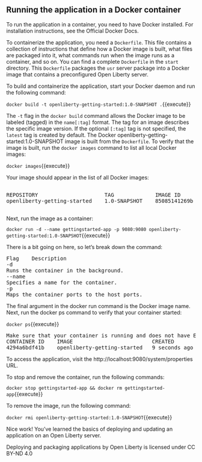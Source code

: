 ## Running the application in a Docker container

To run the application in a container, you need to have Docker installed. For installation instructions, see the Official Docker Docs.

To containerize the application, you need a `Dockerfile`. This file contains a collection of instructions that define how a Docker image is built, what files are packaged into it, what commands run when the image runs as a container, and so on. You can find a complete `Dockerfile` in the `start` directory. This `Dockerfile` packages the `usr` server package into a Docker image that contains a preconfigured Open Liberty server.

To build and containerize the application, start your Docker daemon and run the following command:

`docker build -t openliberty-getting-started:1.0-SNAPSHOT .`{{execute}}

The `-t` flag in the `docker build` command allows the Docker image to be labeled (tagged) in the `name[:tag]` format. The tag for an image describes the specific image version. If the optional `[:tag]` tag is not specified, the `latest` tag is created by default. The Docker openliberty-getting-started:1.0-SNAPSHOT image is built from the `Dockerfile`. To verify that the image is built, run the `docker images` command to list all local Docker images:

`docker images`{{execute}}

Your image should appear in the list of all Docker images:

<pre>

REPOSITORY                     TAG             IMAGE ID        CREATED         SIZE
openliberty-getting-started    1.0-SNAPSHOT    85085141269b    21 hours ago    487MB

</pre>

Next, run the image as a container:

`docker run -d --name gettingstarted-app -p 9080:9080 openliberty-getting-started:1.0-SNAPSHOT`{{execute}}

There is a bit going on here, so let’s break down the command:

<pre>
Flag	Description
-d
Runs the container in the background.
--name
Specifies a name for the container.
-p
Maps the container ports to the host ports.
</pre>


The final argument in the docker run command is the Docker image name.
Next, run the docker ps command to verify that your container started:

`docker ps`{{execute}}

<pre>
Make sure that your container is running and does not have Exited as its status:
CONTAINER ID    IMAGE                         CREATED          STATUS           NAMES
4294a6bdf41b    openliberty-getting-started   9 seconds ago    Up 11 seconds    gettingstarted-app
</pre>

To access the application, visit the http://localhost:9080/system/properties URL.

To stop and remove the container, run the following commands:

`docker stop gettingstarted-app && docker rm gettingstarted-app`{{execute}}

To remove the image, run the following command:

`docker rmi openliberty-getting-started:1.0-SNAPSHOT`{{execute}}




Nice work! You’ve learned the basics of deploying and updating an application on an Open Liberty server.

Deploying and packaging applications by Open Liberty is licensed under CC BY-ND 4.0